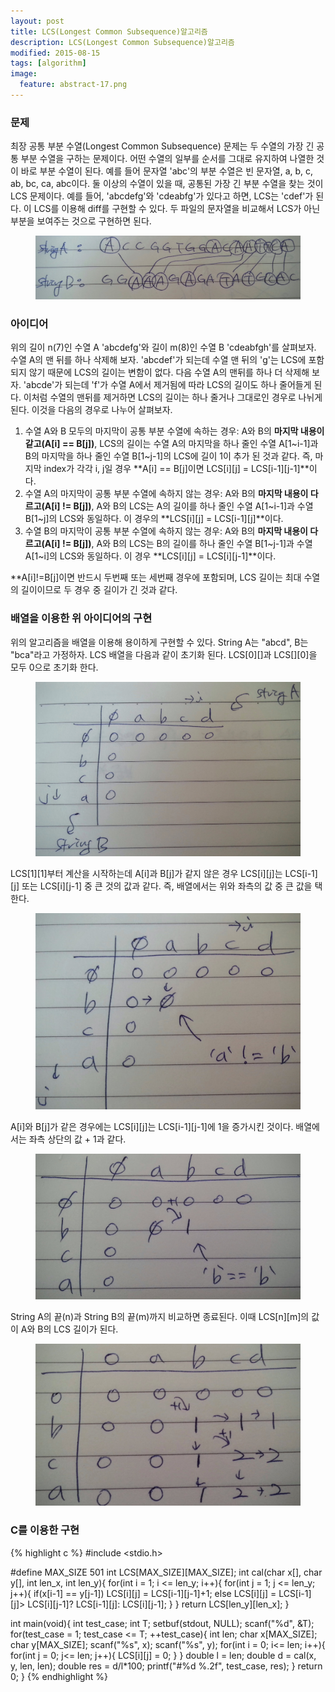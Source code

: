 ```yaml
---
layout: post
title: LCS(Longest Common Subsequence)알고리즘 
description: LCS(Longest Common Subsequence)알고리즘
modified: 2015-08-15
tags: [algorithm]
image:
  feature: abstract-17.png
---
```


### 문제

최장 공통 부분 수열(Longest Common Subsequence) 문제는 두 수열의 가장 긴 공통 부분 수열을 구하는 문제이다. 어떤 수열의 일부를 순서를 그대로 유지하여 나열한 것이 바로 부분 수열이 된다. 예를 들어 문자열 'abc'의 부분 수열은 빈 문자열, a, b, c, ab, bc, ca, abc이다. 둘 이상의 수열이 있을 때, 공통된 가장 긴 부분 수열을 찾는 것이 LCS 문제이다. 예를 들어, 'abcdefg'와 'cdeabfg'가 있다고 하면, LCS는 'cdef'가 된다. 이 LCS를 이용해 diff를 구현할 수 있다. 두 파일의 문자열을 비교해서 LCS가 아닌 부분을 보여주는 것으로 구현하면 된다. 
 
<figure>
<img src="/images/lcs_problem.jpg" alt="longest common subsequence problem">
</figure>
 
### 아이디어

위의 길이 n(7)인 수열 A 'abcdefg'와 길이 m(8)인 수열  B 'cdeabfgh'를 살펴보자. 수열 A의 맨 뒤를 하나 삭제해 보자. 'abcdef'가 되는데 수열 맨 뒤의 'g'는 LCS에 포함되지 않기 때문에 LCS의 길이는 변함이 없다. 다음 수열 A의 맨뒤를 하나 더 삭제해 보자. 'abcde'가 되는데 'f'가 수열 A에서 제거됨에 따라 LCS의 길이도 하나 줄어들게 된다. 이처럼 수열의 맨뒤를 제거하면 LCS의 길이는 하나 줄거나 그대로인 경우로 나뉘게 된다. 이것을 다음의 경우로 나누어 살펴보자.
 
1. 수열 A와 B 모두의 마지막이 공통 부분 수열에 속하는 경우: A와 B의 **마지막 내용이 같고(A[i] == B[j])**, LCS의 길이는 수열 A의 마지막을 하나 줄인 수열 A[1~i-1]과 B의 마지막을 하나 줄인 수열 B[1~j-1]의 LCS에 길이 1이 추가 된 것과 같다. 즉, 마지막 index가 각각 i, j일 경우 **A[i] == B[j]이면 LCS[i][j] = LCS[i-1][j-1]**이다. 
2. 수열 A의  마지막이 공통 부분 수열에 속하지 않는 경우: A와 B의 **마지막 내용이 다르고(A[i] != B[j])**, A와 B의 LCS는 A의 길이를 하나 줄인 수열 A[1~i-1]과 수열 B[1~j]의 LCS와 동일하다. 이 경우의 **LCS[i][j] = LCS[i-1][j]**이다. 
3. 수열 B의 마지막이 공통 부분 수열에 속하지 않는 경우: A와 B의 **마지막 내용이 다르고(A[i] != B[j])**, A와 B의 LCS는 B의 길이를 하나 줄인 수열 B[1~j-1]과 수열 A[1~i]의 LCS와 동일하다. 이 경우 **LCS[i][j] = LCS[i][j-1]**이다. 

**A[i]!=B[j]이면 반드시 두번째 또는 세번째 경우에 포함되며, LCS 길이는 최대 수열의 길이이므로 두 경우 중 길이가 긴 것과 같다. 

### 배열을 이용한 위 아이디어의 구현

위의 알고리즘을 배열을 이용해 용이하게 구현할 수 있다. 
String A는 "abcd", B는 "bca"라고 가정하자. LCS 배열을 다음과 같이 초기화 된다. LCS[0][]과 LCS[][0]을 모두 0으로 초기화 한다. 

<figure>
<img src="/images/lcs1.jpg" alt="longest common subsequence table">
</figure>

LCS[1][1]부터 계산을 시작하는데 A[i]과 B[j]가 같지 않은 경우 LCS[i][j]는 LCS[i-1][j] 또는 LCS[i][j-1] 중 큰 것의 값과 같다. 즉, 배열에서는 위와 좌측의 값 중 큰 값을 택한다. 

<figure>
<img src="/images/lcs2.jpg" alt="longest common subsequence table">
</figure>

A[i]와 B[j]가 같은 경우에는 LCS[i][j]는 LCS[i-1][j-1]에 1을 증가시킨 것이다. 배열에서는 좌측 상단의 값 + 1과 같다.   

<figure>
<img src="/images/lcs3.jpg" alt="longest common subsequence table">
</figure>

String A의 끝(n)과 String B의 끝(m)까지 비교하면 종료된다. 이때 LCS[n][m]의 값이 A와 B의 LCS 길이가 된다. 

<figure>
<img src="/images/lcs4.jpg" alt="longest common subsequence table">
</figure>

### C를 이용한 구현

{% highlight c %}
#include <stdio.h>

#define MAX_SIZE 501
int LCS[MAX_SIZE][MAX_SIZE];
int cal(char x[], char y[], int len_x, int len_y){
    for(int i = 1; i <= len_y; i++){
        for(int j = 1; j <= len_y; j++){
            if(x[i-1] == y[j-1])
                LCS[i][j] = LCS[i-1][j-1]+1;
            else
                LCS[i][j] = LCS[i-1][j]> LCS[i][j-1]? LCS[i-1][j]: LCS[i][j-1];
        }
    }
    return LCS[len_y][len_x];
}

int main(void){
    int test_case;
    int T;
    setbuf(stdout, NULL);
    scanf("%d", &T);
    for(test_case = 1; test_case <= T; ++test_case){
        int len;
        char x[MAX_SIZE];
        char y[MAX_SIZE];
        scanf("%s", x);
        scanf("%s", y);
        for(int i = 0; i<= len; i++){
            for(int j = 0; j<= len; j++){
                LCS[i][j] = 0;
            }
        }
        double l = len;
        double d = cal(x, y, len, len);
        double res = d/l*100;
        printf("#%d %.2f", test_case, res);
    }
    return 0;
}
{% endhighlight %}
